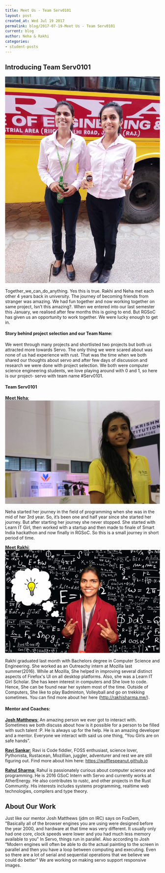 ```yaml
---
title: Meet Us - Team Serv0101 
layout: post
created_at: Wed Jul 19 2017
permalink: blog/2017-07-19-Meet Us - Team Serv0101
current: blog
author: Neha & Rakhi
categories:
- student-posts
---
```


## Introducing Team Serv0101

<img src="/img/blog/2017/TeamServo_Neha_Rakhi.jpg" alt="Neha and Rakhi">

Together_we_can_do_anything. Yes this is true. Rakhi and Neha met each other 4 years back in university. The journey of becoming friends from stranger was amazing. We had fun together and now working together on same project, Isn’t this amazing?. When we entered into our last semester this January, we realised after few months this is going to end.  But RGSoC has given us an opportunity to work together. We were lucky enough to get in.

#### Story behind project selection and our Team Name:

We went through many projects and shortlisted two projects but both us attracted more towards Servo. The only thing we were scared about was none of us had experience with rust. That was the time when we both shared our thoughts about servo and after few days of discussion and research we were done with project selection. We both were computer science engineering students, we love playing around with 0 and 1, so here is our project- servo with team name #Serv0101.

#### Team Serv0101

[__Meet Neha__:](https://twitter.com/neha_28_yadav)
<img src="/img/blog/2017/TeamServo_Neha.jpg" alt="Neha">

Neha started her journey in the field of programming when she was in the mid of her 3rd year. So, it’s been one and half year since she started her journey. But after starting her journey she never stopped. She started with Learn IT Girl, then worked with a startup and then made to finale of Smart India hackathon and now finally in RGSoC. So this is a small journey in short period of time.

[__Meet Rakhi__:](https://twitter.com/atbrakhi)
<img src="/img/blog/2017/TeamServo_rakhi.jpg" alt="Rakhi">

Rakhi graduated last month with Bachelors degree in Computer Science and Engineering. She worked as an Outreachy intern at Mozilla last summer(2016). While at Mozilla, She helped in improving several distinct aspects of Firefox's UI on all desktop platforms. Also, she was a Learn IT Girl Scholar. She has keen interest in computers and She love to code. Hence, She can be found near her system most of the time. Outside of Computers, She like to play Badminton, Volleyball and go on trekking sometimes.
You can find more about her here (http://rakhisharma.me/).

#### Mentor and  Coaches:

[__Josh Matthews__:](https://twitter.com/lastontheboat)
An amazing person we ever got to interact with. Sometimes we both discuss about how is it possible for a person to be filled with such talent :P. He is always up for the help. He is an amazing developer and a mentor. Everyone we interact with said us one thing, “You Girls are on safe hands”.

[__Ravi Sankar__:](https://wafflespeanut.github.io)
Ravi is Code fiddler, FOSS enthusiast, science lover, Pythonista, Rustacean, Mozillian, juggler, adventurer and rest we are still figuring out. Find more about him here: https://wafflespeanut.github.io

[__Rahul Sharma__:](http://creativcoder.github.io/)
Rahul is passionately curious about computer science and programming. He is 2016 GSoC Intern with Servo and currently works at AtherEnergy. He also contributes to rustc, and other projects in the Rust Community. His interests includes systems programming, realtime web technologies, compilers and type theory. 

## About Our Work 

Just like our mentor Josh Matthews (jdm on IRC) says on FosDem, "Basically all of the browser engines you are using were designed before the year 2000, and hardware at that time was very different. It usually only had one core, clock speeds were lower and you had much less memory available to you"
In Servo, things run in parallel. Also according to Josh “Modern engines will often be able to do the actual painting to the screen in parallel and then you have a loop between computing and executing. Even so there are a lot of serial and sequential operations that we believe we could do better”
We are working on making servo support responsive images.

